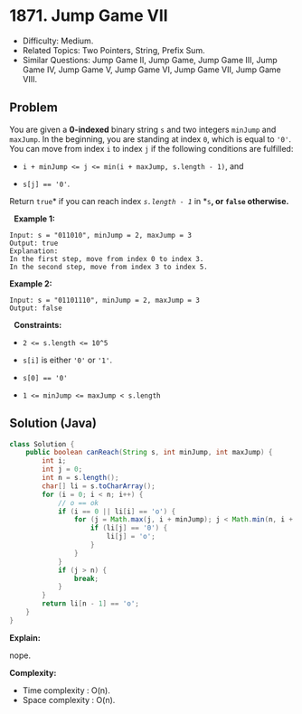 # 1871. Jump Game VII

- Difficulty: Medium.
- Related Topics: Two Pointers, String, Prefix Sum.
- Similar Questions: Jump Game II, Jump Game, Jump Game III, Jump Game IV, Jump Game V, Jump Game VI, Jump Game VII, Jump Game VIII.

## Problem

You are given a **0-indexed** binary string ```s``` and two integers ```minJump``` and ```maxJump```. In the beginning, you are standing at index ```0```, which is equal to ```'0'```. You can move from index ```i``` to index ```j``` if the following conditions are fulfilled:


	
- ```i + minJump <= j <= min(i + maxJump, s.length - 1)```, and
	
- ```s[j] == '0'```.


Return ```true```* if you can reach index *```s.length - 1```* in *```s```**, or **```false```** otherwise.**

 
**Example 1:**

```
Input: s = "011010", minJump = 2, maxJump = 3
Output: true
Explanation:
In the first step, move from index 0 to index 3. 
In the second step, move from index 3 to index 5.
```

**Example 2:**

```
Input: s = "01101110", minJump = 2, maxJump = 3
Output: false
```

 
**Constraints:**


	
- ```2 <= s.length <= 10^5```
	
- ```s[i]``` is either ```'0'``` or ```'1'```.
	
- ```s[0] == '0'```
	
- ```1 <= minJump <= maxJump < s.length```



## Solution (Java)

```java
class Solution {
    public boolean canReach(String s, int minJump, int maxJump) {
        int i;
        int j = 0;
        int n = s.length();
        char[] li = s.toCharArray();
        for (i = 0; i < n; i++) {
            // o == ok
            if (i == 0 || li[i] == 'o') {
                for (j = Math.max(j, i + minJump); j < Math.min(n, i + maxJump + 1); j++) {
                    if (li[j] == '0') {
                        li[j] = 'o';
                    }
                }
            }
            if (j > n) {
                break;
            }
        }
        return li[n - 1] == 'o';
    }
}
```

**Explain:**

nope.

**Complexity:**

* Time complexity : O(n).
* Space complexity : O(n).
